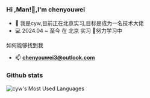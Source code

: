 ### Hi ,Man!👋,I'm chenyouwei
 - 🔭 我是cyw,目前正在北京实习,目标是成为一名技术大佬<br>
 - 💻 2024.04 ~ 至今 在 北京 实习
🌴努力学习中

如何能够找到我
 - 📫  **chenyouwei3@outlook.com**<br>
 ### Github stats
<!--  ![cyw's Most Used Languages](https://github-readme-stats.vercel.app/api/top-langs/?username=Chenyouwei3langs_count=16&layout=compact&card_width=445)
  -->
![cyw's Most Used Languages](https://github-readme-stats.vercel.app/api/top-langs/?username=Chenyouwei3&layout=compact)
